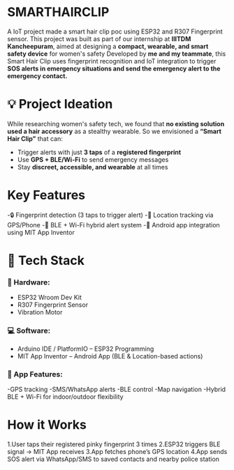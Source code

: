 # SMARTHAIRCLIP
A IoT project made a smart hair clip poc using ESP32 and R307 Fingerprint sensor.
This project was built as part of our internship at **IIITDM Kancheepuram**, aimed at designing a **compact, wearable, and smart safety device** for women's safety Developed by **me and my teammate**, this Smart Hair Clip uses fingerprint recognition and IoT integration to trigger **SOS alerts in emergency situations and send the emergency alert to the emergency contact.**

# 💡 Project Ideation

While researching women's safety tech, we found that **no existing solution used a hair accessory** as a stealthy wearable. So we envisioned a **“Smart Hair Clip”** that can:
- Trigger alerts with just **3 taps** of a **registered fingerprint**
- Use **GPS + BLE/Wi-Fi** to send emergency messages
- Stay **discreet, accessible, and wearable** at all times
  
# Key Features
-🔒 Fingerprint detection (3 taps to trigger alert)
-📍 Location tracking via GPS/Phone
-📡 BLE + Wi-Fi hybrid alert system
-📱 Android app integration using MIT App Inventor
  
  # 📌 Tech Stack

### 🔧 Hardware:
- ESP32 Wroom Dev Kit  
- R307 Fingerprint Sensor  
- Vibration Motor   

### 💻 Software:
- Arduino IDE / PlatformIO – ESP32 Programming  
- MIT App Inventor – Android App (BLE & Location-based actions)

 ### 📱 App Features:

-GPS tracking
-SMS/WhatsApp alerts
-BLE control
-Map navigation
-Hybrid BLE + Wi-Fi for indoor/outdoor flexibility

# How it Works
1.User taps their registered pinky fingerprint 3 times
2.ESP32 triggers BLE signal → MIT App receives
3.App fetches phone’s GPS location
4.App sends SOS alert via WhatsApp/SMS to saved contacts and nearby police station
